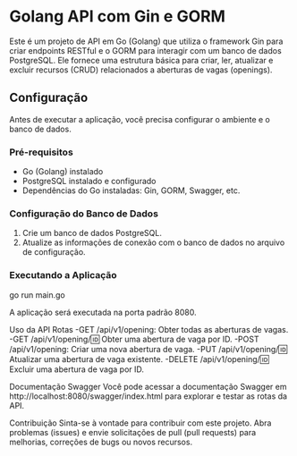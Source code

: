 # Golang API com Gin e GORM

Este é um projeto de API em Go (Golang) que utiliza o framework Gin para criar endpoints RESTful e o GORM para interagir com um banco de dados PostgreSQL. Ele fornece uma estrutura básica para criar, ler, atualizar e excluir recursos (CRUD) relacionados a aberturas de vagas (openings).

## Configuração

Antes de executar a aplicação, você precisa configurar o ambiente e o banco de dados.

### Pré-requisitos

- Go (Golang) instalado
- PostgreSQL instalado e configurado
- Dependências do Go instaladas: Gin, GORM, Swagger, etc.

### Configuração do Banco de Dados

1. Crie um banco de dados PostgreSQL.
2. Atualize as informações de conexão com o banco de dados no arquivo de configuração.

### Executando a Aplicação

  go run main.go
  
  A aplicação será executada na porta padrão 8080.
  
  Uso da API
  Rotas
  -GET /api/v1/opening: Obter todas as aberturas de vagas.
  -GET /api/v1/opening/:id: Obter uma abertura de vaga por ID.
  -POST /api/v1/opening: Criar uma nova abertura de vaga.
  -PUT /api/v1/opening/:id: Atualizar uma abertura de vaga existente.
  -DELETE /api/v1/opening/:id: Excluir uma abertura de vaga por ID.
  
  Documentação Swagger
  Você pode acessar a documentação Swagger em http://localhost:8080/swagger/index.html para explorar e testar as rotas da API.
  
  Contribuição
  Sinta-se à vontade para contribuir com este projeto. Abra problemas (issues) e envie solicitações de pull (pull requests) para melhorias, correções de bugs ou novos recursos.
  

